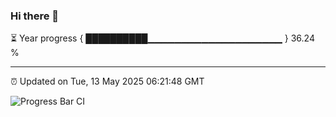 ### Hi there 👋

⏳ Year progress { ██████████▁▁▁▁▁▁▁▁▁▁▁▁▁▁▁▁▁▁▁▁ } 36.24 %

---

⏰ Updated on Tue, 13 May 2025 06:21:48 GMT

![Progress Bar CI](https://github.com/liununu/liununu/workflows/Progress%20Bar%20CI/badge.svg)
